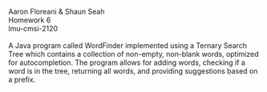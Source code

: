 Aaron Floreani & Shaun Seah <br /> Homework 6 <br /> lmu-cmsi-2120 <br /> <br />
A Java program called WordFinder implemented using a Ternary Search Tree which contains a collection of non-empty, non-blank words, optimized for autocompletion. The program allows for adding words, checking if a word is in the tree, returning all words, and providing suggestions based on a prefix.
